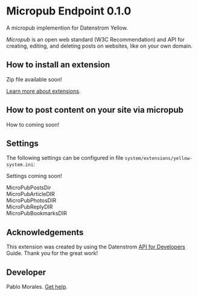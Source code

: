 # Micropub Endpoint 0.1.0
 A micropub implemention for Datenstrom Yellow. 

<dfn>Micropub</dfn> is an open web standard (W3C Recommendation) and API for creating, editing, and deleting posts on websites, like on your own domain.


<!-- <p align="center"><img src="screenshot.png" alt="Screenshot"></p> -->

## How to install an extension

Zip file available soon!

<!-- [Download ZIP file](https://github.com/pmoralesgarcia/yellow-micropub/archive/refs/heads/main.zip) and copy it into your `system/extensions` folder. -->

[Learn more about extensions](https://github.com/annaesvensson/yellow-update).

## How to post content on your site via micropub

How to coming soon!



## Settings

The following settings can be configured in file `system/extensions/yellow-system.ini`:

Settings coming soon!

MicroPubPostsDir  
MicroPubArticleDIR  
MicroPubPhotosDIR  
MicroPubReplyDIR  
MicroPubBookmarksDIR  

## Acknowledgements

This extension was created by using the Datenstrom [API for Developers](https://datenstrom.se/yellow/help/api-for-developers) Guide. Thank you for the great work!

## Developer

Pablo Morales. [Get help](https://datenstrom.se/yellow/help/).


